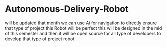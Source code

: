 # Autonomous-Delivery-Robot

will be updated that month
we can use Ai 
for navigation 
to directly ensure that type of project 
this Robot will be perfect 
this will be designed in the mid of this semester 
and then it will be open source 
for all type of developers to develop that type of project robot 